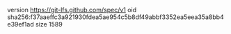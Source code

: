 version https://git-lfs.github.com/spec/v1
oid sha256:f37aaeffc3a921930fdea5ae954c5b8df49abbf3352ea5eea35a8bb4e39ef1ad
size 1589
